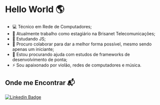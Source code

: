 # Hello World :earth_americas:

- :computer: Técnico em Rede de Computadores;
- 🔭 Atualmente trabalho como estagiário na Brisanet Telecomunicações;
- 🌱 Estudando JS;
- 👯 Procuro colaborar para dar a melhor forma possível, mesmo sendo apenas um iniciante;
- 🤔 Estou procurando ajuda com estudos de frameworks de desenvolvimento de ponta;
- ⚡ Sou apaixonado por violão, redes de computadores e música.

## Onde me Encontrar :mailbox_with_mail:
  
  [![Linkedin Badge](https://img.shields.io/badge/-LinkedIn-blue?style=flat-square&logo=Linkedin&logoColor=white&link=https://www.linkedin.com/in/kennedy-000/)](https://www.linkedin.com/in/kennedy-000/)





